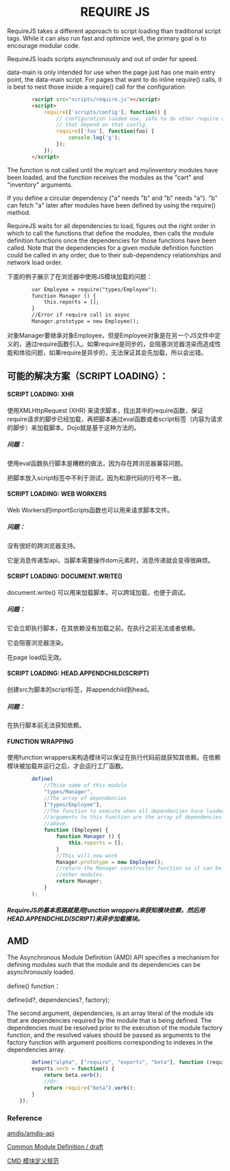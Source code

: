 <h1 align="center">REQUIRE JS</h1>

RequireJS takes a different approach to script loading than traditional script tags. While it can also run fast and optimize well, the primary goal is to encourage modular code. 

RequireJS loads scripts asynchronously and out of order for speed.

data-main is only intended for use when the page just has one main entry point, the data-main script. For pages that want to do inline require() calls, it is best to nest those inside a require() call for the configuration

```html
		<script src="scripts/require.js"></script>
		<script>
			require(['scripts/config'], function() {
    			// Configuration loaded now, safe to do other require calls
    			// that depend on that config.
    			require(['foo'], function(foo) {
    				console.log('g');
    			});
			});
		</script>
```


The function is not called until the my/cart and my/inventory modules have been loaded, and the function receives the modules as the "cart" and "inventory" arguments.


If you define a circular dependency ("a" needs "b" and "b" needs "a"). "b" can fetch "a" later after modules have been defined by using the require() method.

RequireJS waits for all dependencies to load, figures out the right order in which to call the functions that define the modules, then calls the module definition functions once the dependencies for those functions have been called. Note that the dependencies for a given module definition function could be called in any order, due to their sub-dependency relationships and network load order.


下面的例子展示了在浏览器中使用JS模块加载的问题：

```html
		var Employee = require("types/Employee");
		function Manager () {
			this.reports = [];
		}
		//Error if require call is async
		Manager.prototype = new Employee();
```

对象Manager要继承对象Employee，但是Employee对象是在另一个JS文件中定义的，通过require函数引入。如果require是同步的，会阻塞浏览器渲染而造成性能和体验问题，如果require是异步的，无法保证其会先加载，所以会出错。

可能的解决方案（SCRIPT LOADING）：
-

#### SCRIPT LOADING: XHR

使用XMLHttpRequest (XHR) 来请求脚本，找出其中的require函数，保证require请求的脚步已经加载，再把脚本通过eval函数或者script标签（内容为请求的脚步）来加载脚本。Dojo就是基于这种方法的。

##### 问题：

使用eval函数执行脚本是糟糕的做法，因为存在跨浏览器兼容问题。

把脚本放入script标签中不利于测试，因为和源代码的行号不一致。

#### SCRIPT LOADING: WEB WORKERS

Web Workers的importScripts函数也可以用来请求脚本文件。

##### 问题：

没有很好的跨浏览器支持。

它是消息传递型api，当脚本需要操作dom元素时，消息传递就会变得很麻烦。

#### SCRIPT LOADING: DOCUMENT.WRITE()

document.write() 可以用来加载脚本，可以跨域加载，也便于调试。

##### 问题：

它会立即执行脚本，在其依赖没有加载之前。在执行之前无法或者依赖。

它会阻塞浏览器渲染。

在page load后无效。

#### SCRIPT LOADING: HEAD.APPENDCHILD(SCRIPT)

创建src为脚本的script标签，并appendchild到head。

##### 问题：

在执行脚本前无法获知依赖。

#### FUNCTION WRAPPING

使用function wrappers来构造模块可以保证在执行代码前就获知其依赖。在依赖模块被加载并运行之后，才会运行工厂函数。

```javascript
        define(
            //Thise name of this module
            "types/Manager",
            //The array of dependencies
            ["types/Employee"],
            //The function to execute when all dependencies have loaded. The
            //arguments to this function are the array of dependencies mentioned
            //above.
            function (Employee) {
                function Manager () {
                    this.reports = [];
                }
                //This will now work
                Manager.prototype = new Employee();
                //return the Manager constructor function so it can be used by
                //other modules.
                return Manager;
            }
        );
```

##### RequireJS的基本思路就是用function wrappers来获知模块依赖，然后用HEAD.APPENDCHILD(SCRIPT)来异步加载模块。


AMD
-

The Asynchronous Module Definition (AMD) API specifies a mechanism for defining modules such that the module and its dependencies can be asynchronously loaded. 

define() function：

define(id?, dependencies?, factory);

The second argument, dependencies, is an array literal of the module ids that are dependencies required by the module that is being defined. The dependencies must be resolved prior to the execution of the module factory function, and the resolved values should be passed as arguments to the factory function with argument positions corresponding to indexes in the dependencies array.

```javascript
        define("alpha", ["require", "exports", "beta"], function (require, exports, beta) {
        exports.verb = function() {
            return beta.verb();
            //Or:
            return require("beta").verb();
        }
    });
```


### Reference

<a href="https://github.com/amdjs/amdjs-api/blob/master/AMD.md">amdjs/amdjs-api</a>

<a href="https://github.com/cmdjs/specification/blob/master/draft/module.md">Common Module Definition / draft</a>

<a href="https://github.com/seajs/seajs/issues/242">CMD 模块定义规范</a>
